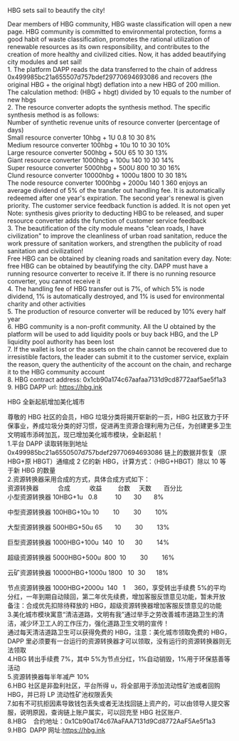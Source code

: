 HBG sets sail to beautify the city!

  

Dear members of HBG community, HBG waste classification will open a new page. HBG community is committed to environmental protection, forms a good habit of waste classification, promotes the rational utilization of renewable resources as its own responsibility, and contributes to the creation of more healthy and civilized cities. Now, it has added beautifying city modules and set sail!  
1\. The platform DAPP reads the data transferred to the chain of address 0x499985bc21a655507d757bdef29770694693086 and recovers (the original HBG + the original hbgt) deflation into a new HBG of 200 million. The calculation method: (HBG + hbgt) divided by 10 equals to the number of new hbgs  
2\. The resource converter adopts the synthesis method. The specific synthesis method is as follows:  
Number of synthetic revenue units of resource converter (percentage of days)  
Small resource converter 10hbg + 1U 0.8 10 30 8%  
Medium resource converter 100hbg + 10u 10 10 30  10%  
Large resource converter 500hbg + 50U 65 10 30  13%  
Giant resource converter 1000hbg + 100u 140 10 30  14%  
Super resource converter 5000hbg + 500U 800 10 30  16%  
Clund resource converter 10000hbg + 1000u 1800 10 30 18%  
The node resource converter 1000hbg + 2000u 140 1 360 enjoys an average dividend of 5% of the transfer out handling fee. It is automatically redeemed after one year's expiration. The second year's renewal is given priority. The customer service feedback function is added. It is not open yet  
Note: synthesis gives priority to deducting HBG to be released, and super resource converter adds the function of customer service feedback  
3\. The beautification of the city module means "clean roads, I have civilization" to improve the cleanliness of urban road sanitation, reduce the work pressure of sanitation workers, and strengthen the publicity of road sanitation and civilization!  
Free HBG can be obtained by cleaning roads and sanitation every day. Note: free HBG can be obtained by beautifying the city. DAPP must have a running resource converter to receive it. If there is no running resource converter, you cannot receive it  
4\. The handling fee of HBG transfer out is 7%, of which 5% is node dividend, 1% is automatically destroyed, and 1% is used for environmental charity and other activities  
5\. The production of resource converter will be reduced by 10% every half year  
6\. HBG community is a non-profit community. All the U obtained by the platform will be used to add liquidity pools or buy back HBG, and the LP liquidity pool authority has been lost  
7\. If the wallet is lost or the assets on the chain cannot be recovered due to irresistible factors, the leader can submit it to the customer service, explain the reason, query the authenticity of the account on the chain, and recharge it to the HBG community account  
8\. HBG contract address: 0x1cb90a174c67aafaa7131d9cd8772aaf5ae5f1a3  
9\. HBG DAPP url: https://hbg.ink



HBG 全新起航增加美化城市

尊敬的 HBG 社区的会员，HBG 垃圾分类将揭开崭新的一页，HBG 社区致力于环保事业，养成垃圾分类的好习惯，促进再生资源合理利用为己任，为创建更多卫生文明城市添砖加瓦，现已增加美化城市模块，全新起航！  
1.平台 DAPP 读取转账到地址 0x499985bc21a6550507d757bdef29770694693086 链上的数据并恢复（原 HBG+原 HBGT）通缩成 2 亿的新 HBG，计算方式：（HBG+HBGT）除以 10 等于新 HBG 的数量  
2.资源转换器采用合成的方式，具体合成方式如下：  
资源转换器           合成           收益         台数     天数       百分比  
小型资源转换器 10HBG+1u   0.8          10       30       8%

中型资源转换器 100HBG+10u 10        10        30        10%

大型资源转换器 500HBG+50u 65       10        30        13%

巨型资源转换器 1000HBG+100u  140   10      30        14%  

超级资源转换器 5000HBG+500u  800  10        30        16%  

云矿资源转换器 10000HBG+1000u 1800   10  30      18%  

节点资源转换器 1000HBG+2000u  140   1     360，享受转出手续费 5%的平均分红，一年到期自动赎回，第二年优先续费，增加客服反馈意见功能，暂未开放  
备注：合成优先扣除待释放的 HBG，超级资源转换器增加客服反馈意见的功能  
3.美化城市模块寓意“清洁道路，文明有我”通过举手之劳改善城市道路卫生的清洁，减少环卫工人的工作压力，强化道路卫生文明的宣传！  
通过每天清洁道路卫生可以获得免费的 HBG，注意：美化城市领取免费的 HBG，DAPP 里必须要有一台运行的资源转换器才可以领取，没有运行的资源转换器则无法领取  
4.HBG 转出手续费 7%，其中 5%为节点分红，1%自动销毁，1%用于环保慈善等活动  
5.资源转换器每半年减产 10%  
6.HBG 社区是非盈利社区，平台所得 u，将全部用于添加流动性矿池或者回购 HBG，并已将 LP 流动性矿池权限丢失  
7.如有不可抗拒因素导致钱包丢失或者无法找回链上资产的，可以由领导人提交客服，说明原因，查询链上账户属实，可以回充至 HBG 社区账户.  
8.HBG    合约地址：0x1Cb90a174c67AaFAA7131d9Cd8772AaF5Ae5f1a3  
9.HBG  DAPP 网址:https://hbg.ink
